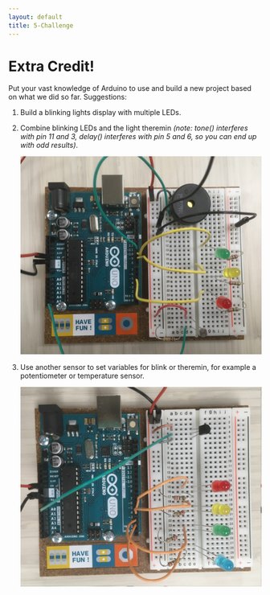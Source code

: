 ```yaml
---
layout: default
title: 5-Challenge
---
```


# Extra Credit!

Put your vast knowledge of Arduino to use and build a new project based on what we did so far. Suggestions:

1. Build a blinking lights display with multiple LEDs.

2. Combine blinking LEDs and the light theremin *(note: tone() interferes with pin 11 and 3, delay() interferes with pin 5 and 6, so you can end up with odd results)*.

    ![blinking theremin](images/blink_theremin.JPG)

3. Use another sensor to set variables for blink or theremin, for example a potentiometer or temperature sensor.  

    ![temp sensor and LEDs](images/temp_sensor.JPG)

